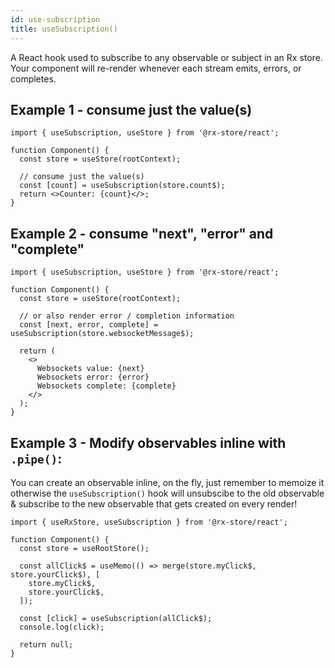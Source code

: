 ```yaml
---
id: use-subscription
title: useSubscription()
---
```


A React hook used to subscribe to any observable or subject in an Rx store.
Your component will re-render whenever each stream emits, errors, or completes.

## Example 1 - consume just the value(s)

```tsx
import { useSubscription, useStore } from '@rx-store/react';

function Component() {
  const store = useStore(rootContext);

  // consume just the value(s)
  const [count] = useSubscription(store.count$);
  return <>Counter: {count}</>;
}
```

## Example 2 - consume "next", "error" and "complete"

```tsx
import { useSubscription, useStore } from '@rx-store/react';

function Component() {
  const store = useStore(rootContext);

  // or also render error / completion information
  const [next, error, complete] = useSubscription(store.websocketMessage$);

  return (
    <>
      Websockets value: {next}
      Websockets error: {error}
      Websockets complete: {complete}
    </>
  );
}
```

## Example 3 - Modify observables inline with `.pipe()`:

You can create an observable inline, on the fly, just remember to memoize it otherwise
the `useSubscription()` hook will unsubscibe to the old observable & subscribe to the new observable that gets created on every render!

```tsx
import { useRxStore, useSubscription } from '@rx-store/react';

function Component() {
  const store = useRootStore();

  const allClick$ = useMemo(() => merge(store.myClick$, store.yourClick$), [
    store.myClick$,
    store.yourClick$,
  ]);

  const [click] = useSubscription(allClick$);
  console.log(click);

  return null;
}
```
